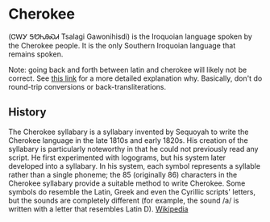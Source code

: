 Cherokee
========

(ᏣᎳᎩ ᎦᏬᏂᎯᏍᏗ Tsalagi Gawonihisdi) is the Iroquoian
language spoken by the Cherokee people. It is the only Southern Iroquoian
language that remains spoken.

Note: going back and forth between latin and cherokee will likely not be
correct. See [this
link](http://en.wikipedia.org/wiki/Cherokee_syllabary#Transliteration_issues)
for a more detailed explanation why. Basically, don't do round-trip conversions
or back-transliterations.

History
-------

The Cherokee syllabary is a syllabary invented by Sequoyah to write the
Cherokee language in the late 1810s and early 1820s. His creation of the
syllabary is particularly noteworthy in that he could not previously read any
script. He first experimented with logograms, but his system later developed
into a syllabary. In his system, each symbol represents a syllable rather than
a single phoneme; the 85 (originally 86) characters in the Cherokee
syllabary provide a suitable method to write Cherokee. Some symbols do resemble
the Latin, Greek and even the Cyrillic scripts' letters, but the sounds are
completely different (for example, the sound /a/ is written with a letter that
resembles Latin D).
[Wikipedia](http://en.wikipedia.org/wiki/Cherokee_syllabary)
